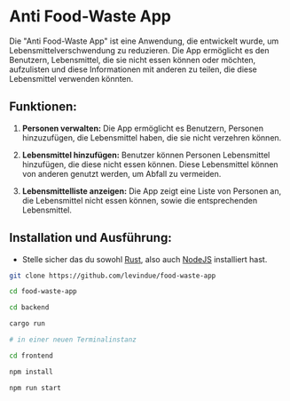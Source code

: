 # Anti Food-Waste App

Die "Anti Food-Waste App" ist eine Anwendung, die entwickelt wurde, um Lebensmittelverschwendung zu reduzieren. Die App ermöglicht es den Benutzern, Lebensmittel, die sie nicht essen können oder möchten, aufzulisten und diese Informationen mit anderen zu teilen, die diese Lebensmittel verwenden könnten.

## Funktionen:

1. **Personen verwalten:** Die App ermöglicht es Benutzern, Personen hinzuzufügen, die Lebensmittel haben, die sie nicht verzehren können.

2. **Lebensmittel hinzufügen:** Benutzer können Personen Lebensmittel hinzufügen, die diese nicht essen können. Diese Lebensmittel können von anderen genutzt werden, um Abfall zu vermeiden.

3. **Lebensmittelliste anzeigen:** Die App zeigt eine Liste von Personen an, die Lebensmittel nicht essen können, sowie die entsprechenden Lebensmittel.
## Installation und Ausführung:

- Stelle sicher das du sowohl [Rust](https://www.rust-lang.org/), also auch [NodeJS](https://nodejs.org/) installiert hast.

``` bash
git clone https://github.com/levindue/food-waste-app

cd food-waste-app

cd backend

cargo run

# in einer neuen Terminalinstanz

cd frontend

npm install

npm run start
```
